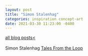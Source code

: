 ```yaml
---
layout: post
title: "Simon Stalenhag"
categories: inspiration concept-art 
date: 2021-03-30 11:23:00 -0400
---
```

<a href="/blog-posts">all blog posts< </a>  
<br>
Simon Stalenhag [Tales From the Loop](http://simonstalenhag.se/tftl.html)

